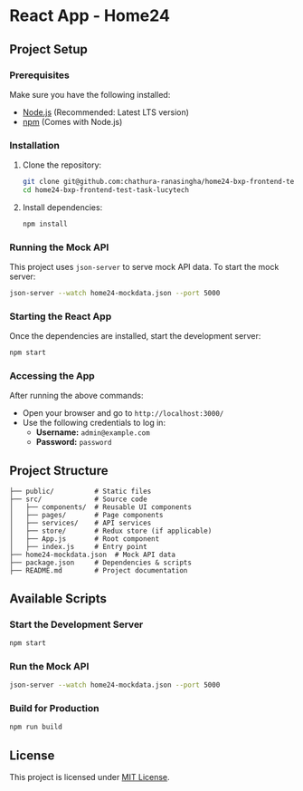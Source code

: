 # React App - Home24

## Project Setup

### Prerequisites
Make sure you have the following installed:
- [Node.js](https://nodejs.org/) (Recommended: Latest LTS version)
- [npm](https://www.npmjs.com/) (Comes with Node.js)

### Installation
1. Clone the repository:
   ```sh
   git clone git@github.com:chathura-ranasingha/home24-bxp-frontend-test-task-lucytech.git
   cd home24-bxp-frontend-test-task-lucytech
   ```
2. Install dependencies:
   ```sh
   npm install
   ```

### Running the Mock API
This project uses `json-server` to serve mock API data. To start the mock server:
```sh
json-server --watch home24-mockdata.json --port 5000
```

### Starting the React App
Once the dependencies are installed, start the development server:
```sh
npm start
```

### Accessing the App
After running the above commands:
- Open your browser and go to `http://localhost:3000/`
- Use the following credentials to log in:
  - **Username:** `admin@example.com`
  - **Password:** `password`

## Project Structure
```
├── public/          # Static files
├── src/             # Source code
│   ├── components/  # Reusable UI components
│   ├── pages/       # Page components
│   ├── services/    # API services
│   ├── store/       # Redux store (if applicable)
│   ├── App.js       # Root component
│   ├── index.js     # Entry point
├── home24-mockdata.json  # Mock API data
├── package.json     # Dependencies & scripts
├── README.md        # Project documentation
```

## Available Scripts
### Start the Development Server
```sh
npm start
```
### Run the Mock API
```sh
json-server --watch home24-mockdata.json --port 5000
```
### Build for Production
```sh
npm run build
```

## License
This project is licensed under [MIT License](LICENSE).

